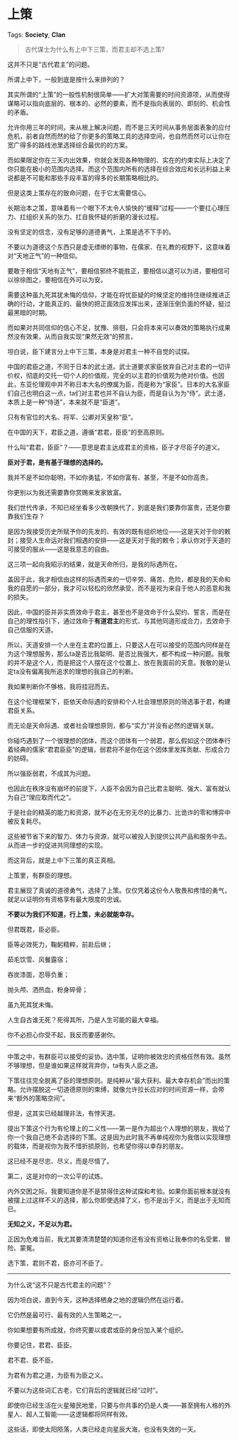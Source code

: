 # 上策

Tags: **Society**, **Clan**

> 古代谋士为什么有上中下三策，而君主却不选上策?



这并不只是“古代君主”的问题。

所谓上中下，一般到底是按什么来排列的？

其实所谓的“上策”的一般性机制很简单——扩大对策需要的时间资源项，从而使得谋略可以指向底层的、根本的、必然的要素，而不是指向表层的、即刻的、机会性的矛盾。

允许你用三年的时间，来从根上解决问题，而不是三天时间从事务层面表象的应付危机，前者自然而然的给了你更多的策略工具的选择空间，也自然而然可以让你在宽广得多的路线池里选择综合最优的的方案。

而如果限定你在三天内出效果，你就会发现各种物理的、实在的约束实际上决定了你只能在极小的范围内选择。而这个范围内所有的选择在综合效应和长远利益上来说都是不可能和那些手段丰富的得多的长期策略相比的。

但是这类上策存在的致命问题，在于它太需要信心。

长期治本之策，意味着有一个眼下不太令人愉快的“缓释”过程——一个要扛心理压力、扛组织关系的张力、扛自我怀疑的折磨的漫长过程。

没有坚定的信念，没有足够的道德勇气，上策是选不下手的。

不要以为道德这个东西只是虚无缥缈的事物，在儒家、在礼教的视野下，这意味着对“天地正气”的一种信仰。

要敢于相信“天地有正气”，要相信邪终不能胜正，要相信以退可以为进，要相信可以徐徐图之，要相信在外可以为安。

需要这种虽九死其犹未悔的信仰，才能在将忧臣疑的时候坚定的维持住继续推进正确的行动，才能真正的、最快的把正面效应发挥出来，逐渐压倒负面的怀疑，挺过最黑暗的时期。

而如果对共同信仰的信心不足，犹豫、徘徊，只会将本来可以奏效的策略执行成果然没有效果，从而自我实现“果然无效”的预言。

  


坦白说，臣下建言分上中下三策，本身是对君主一种不自觉的试探。

中国的君臣之道，不同于日本的武士道。武士道要求家臣放弃自己对主君的一切评价权，彻底的交托一切个人的价值观，完全的以主君的价值观为绝对价值。也因此，东亚伦理观中并不称日本大名的僚属为臣，而是称为“家臣”。日本的大名家臣们自己也明白这一点，ta们对主君也并不自认为臣，而是自认为为“侍”。武士道，本质上是一种“侍道”，本来就不是“臣道”。

只有有官位的大名、将军、公卿对天皇称“臣”。

在中国的天下，君臣之道，遵循“君君，臣臣”的至高原则。

什么叫“君君，臣臣”？——意思是君主达成君主的资格，臣子才尽臣子的道义。

**臣对于君，是有基于理想的选择的。**

我并不是不如你聪明，不如你勇猛，不如你富有、甚至，不是不如你高贵。

你更别以为我还需要靠你赏赐来发家致富。

我们世代传承，不知已经坐看多少改朝换代了，到底是我们要靠你富贵，还是你要靠我们生存？

是因为我接受历史所赋予你的先发的、有效的既有组织地位——这是天对于你的敕封；接受人生命运对我们相遇的安排——这是天对于我的敕令；承认你对于天道的可接受的服从——这是我意志的自由。

这三项一起向我昭示的结果，就是天命所归，是我的际遇所在。

盖因于此，我才相信由这样的际遇而来的一切辛劳、痛苦、危险，都是我的天命和我的自愿的一部分，我才可以轻松的欣然承受，而不是视为来自于他人的恶意和我的损失。

因此，中国的臣并非实质效命于君主，甚至也不是效命于什么契约、誓言，而是在自己的理性指引下，通过效命于**有道君主**的形式、与其他同道形成合力，去效命于自己信服的天道。

所以，天道安排一个人坐在主君的位置上，只要这人在可以接受的范围内同样是在为这个理想服务，那么ta是否比我聪明、是否比我强大，都不构成一种问题。我敬的并不是这个人，而是把这个人摆在这个位置上、放在我面前的天意。我敬的是认定ta没有偏离我所追求的理想的我自己的判断。

我如果判断你不够格，我将挂冠而去。

在这个伦理框架下，臣依天命际遇的安排和个人社会理想原则的筛选事于君，构建君臣关系。

而无论是天命际遇、或者社会理想原则，都与“实力”并没有必然的逻辑关联。

你碰巧遇到了一个很理想的团体，而这个团体有一个弱君，那么假如这个团体奉行着经典的儒家“君君臣臣”的逻辑，弱君将不是你在这个团体里发挥贡献、形成合力的妨碍。

所以强臣弱君，不成其为问题。

也因此在秩序没有崩坏的前提下，人臣不会因为自己比君主聪明、强大、富有就认为自己“理应取而代之”。

于是社会的精英的能力和资源，就不必在无穷无尽的比暴力、比诡诈的零和博弈中被反复耗尽。

这些被节省下来的智力、体力与资源，就可以被投入到提供公共产品和服务中去。从而进一步的促进共同理想的实现。

而这背后，就是上中下三策的真正真相。

上策里，有群臣的理想。

君主展现了真诚的道德勇气，选择了上策。仅仅凭着这份令人敬畏和疼惜的勇气，就足以证明你有资格享有最大限度的忠诚。

**不要以为我们不知道，行上策，未必就能幸存。**

但君既君，臣必臣。

臣等必效死力，鞠躬精粹，前赴后继；

茹毛饮雪、风餐露宿；

吞炭漆面，忍辱负重；

抛头颅、洒热血，粉身碎骨；

虽九死其犹未悔。

人生自古谁无死？死得其所，乃是人生可能的最大幸福。

你不必担心你受不起，我反而要感谢你。

  




---

中策之中，有群臣可以接受的妥协。选中策，证明你被效忠的资格任然有效。虽然不够理想，但是谁如果这样就背弃你，ta有失人臣之道。

下策往往完全脱离了臣的理想原则。是纯粹从“最大获利、最大幸存机会”而出的策略。允许摆脱这一切道德原则的束缚，就像允许拉长应对的时间资源一样，会带来“额外的策略空间”。

但是，这其实已经越理非法，有悖天道。

提出下策这个行为有伦理上的二义性——第一是作为超出个人理想的朋友，我给了你一个我自己绝不会选择的下策。这是因为此时我不再单纯视你为我借以实现理想的载体，而是视你为我不惜折损原则，也希望你得以幸存的朋友。

这已经不是尽忠、尽义，而是尽情了。

第二，这是对你的一次公平的试炼。

内外交困之际，我要知道你是不是禁得住这种试探和考验。如果你面前根本就没有被摆上过这样不义的选择，那么你即使选择了义，也不是出于义，而是出于无知而已。

**无知之义，不足以为君。**

正因为危难当前，我尤其要清清楚楚的知道你还有没有资格让我奉你的名受累、冒险、蒙冤。

选下策，君则不君，臣亦可不臣了。



---

为什么说“这不只是古代君主的问题”？

因为坦白说，直到今天，这种选择栖身之地的逻辑仍然在运行着。

它仍然是最可行、最有效的人生策略之一。

你如果想要有所成就，你终究要以或君或臣的身份加入某个组织。

你要记住，君君、臣臣。

君不君、臣不臣。

为君有为君之道，为臣有为臣之义。

不要以为这些词汇古老，它们背后的逻辑就已经“过时”。

即使你已经生活在火星殖民地里，只要与你共事的仍是人类——甚至拥有人格的外星人、超人工智能——这逻辑都将同样有效。

这些话，即使太阳陨落，人类已经走向星辰大海，也没有失效的一天。



